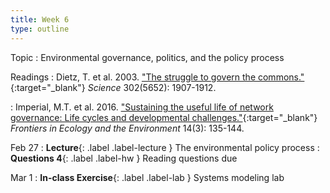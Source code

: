```yaml
---
title: Week 6
type: outline
---
```


Topic
: Environmental governance, politics, and the policy process

Readings
: Dietz, T. et al. 2003. ["The struggle to govern the commons."](https://doi.org/10.1126/science.1091015){:target="_blank"} _Science_ 302(5652): 1907-1912.

: Imperial, M.T. et al. 2016. ["Sustaining the useful life of network governance: Life cycles and developmental challenges."](https://doi.org/10.1002/fee.1249){:target="_blank"} _Frontiers in Ecology and the Environment_ 14(3): 135-144.

Feb 27
: **Lecture**{: .label .label-lecture } The environmental policy process
: **Questions 4**{: .label .label-hw } Reading questions due

Mar 1
: **In-class Exercise**{: .label .label-lab } Systems modeling lab
